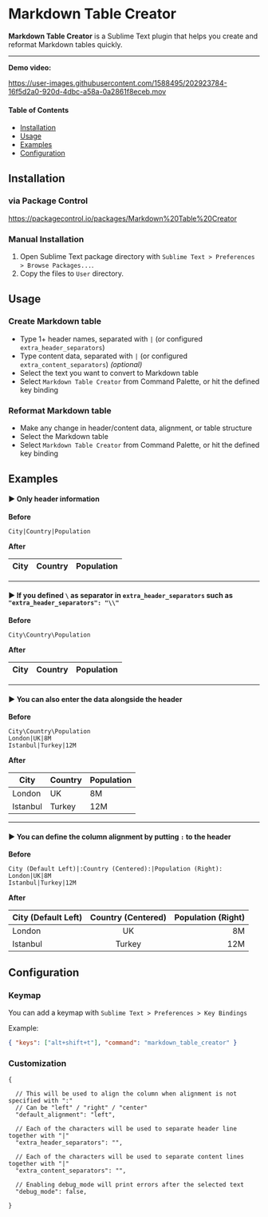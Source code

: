 # Markdown Table Creator

**Markdown Table Creator** is a Sublime Text plugin that helps you create and reformat Markdown tables quickly.

---

**Demo video:**

https://user-images.githubusercontent.com/1588495/202923784-16f5d2a0-920d-4dbc-a58a-0a2861f8eceb.mov



#### Table of Contents
- [Installation](#installation)
- [Usage](#usage)
- [Examples](#examples)
- [Configuration](#configuration)

<a id="installation" name="installation"></a>
## Installation

### via Package Control

https://packagecontrol.io/packages/Markdown%20Table%20Creator

### Manual Installation

1. Open Sublime Text package directory with `Sublime Text > Preferences > Browse Packages...`.
2. Copy the files to `User` directory.


<a id="usage" name="usage"></a>
## Usage

### Create Markdown table

- Type 1+ header names, separated with `|` (or configured `extra_header_separators`)
- Type content data, separated with `|` (or configured `extra_content_separators`) _(optional)_
- Select the text you want to convert to Markdown table
- Select `Markdown Table Creator` from Command Palette, or hit the defined key binding


### Reformat Markdown table

- Make any change in header/content data, alignment, or table structure 
- Select the Markdown table
- Select `Markdown Table Creator` from Command Palette, or hit the defined key binding

<a id="examples" name="examples"></a>
## Examples

#### ▶ Only header information

**Before**

`City|Country|Population`

**After**

| City | Country | Population |
| ---- | ------- | ---------- |

---

#### ▶ If you defined `\` as separator in `extra_header_separators` such as `"extra_header_separators": "\\"`

**Before**

`City\Country\Population`

**After**

| City | Country | Population |
| ---- | ------- | ---------- |

---

#### ▶ You can also enter the data alongside the header

**Before**

```
City\Country\Population
London|UK|8M
Istanbul|Turkey|12M
```

**After**

| City     | Country | Population |
| -------- | ------- | ---------- |
| London   | UK      | 8M         |
| Istanbul | Turkey  | 12M        |

---

#### ▶ You can define the column alignment by putting `:` to the header

**Before**

```
City (Default Left)|:Country (Centered):|Population (Right):
London|UK|8M
Istanbul|Turkey|12M
```

**After**

| City (Default Left) |  Country (Centered)  |  Population (Right) |
| ------------------- | :------------------: | ------------------: |
| London              |          UK          |                  8M |
| Istanbul            |        Turkey        |                 12M |



<a id="configuration" name="configuration"></a>
## Configuration

### Keymap

You can add a keymap with
`Sublime Text > Preferences > Key Bindings`

Example:
```json
{ "keys": ["alt+shift+t"], "command": "markdown_table_creator" }
```

### Customization

```
{

  // This will be used to align the column when alignment is not specified with ":"
  // Can be "left" / "right" / "center"
  "default_alignment": "left",

  // Each of the characters will be used to separate header line together with "|"
  "extra_header_separators": "",

  // Each of the characters will be used to separate content lines together with "|"
  "extra_content_separators": "",

  // Enabling debug_mode will print errors after the selected text  
  "debug_mode": false,

}
```
